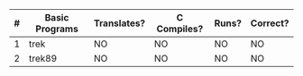 |  #  |   Basic Programs     | Translates? | C Compiles? | Runs? | Correct? |
|-----|----------------------|-------------|-------------|-------|----------|
|   1 | trek                 |      NO     |      NO     |   NO  |    NO    |
|   2 | trek89               |      NO     |      NO     |   NO  |    NO    |
